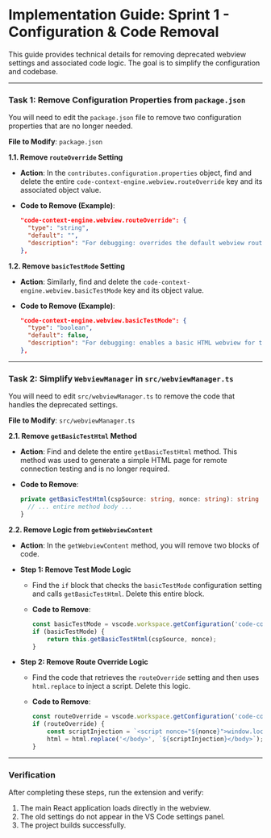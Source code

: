 # Implementation Guide: Sprint 1 - Configuration & Code Removal

This guide provides technical details for removing deprecated webview settings and associated code logic. The goal is to simplify the configuration and codebase.

---

### **Task 1: Remove Configuration Properties from `package.json`**

You will need to edit the `package.json` file to remove two configuration properties that are no longer needed.

**File to Modify**: `package.json`

**1.1. Remove `routeOverride` Setting**

*   **Action**: In the `contributes.configuration.properties` object, find and delete the entire `code-context-engine.webview.routeOverride` key and its associated object value.

*   **Code to Remove (Example)**:
    ```json
    "code-context-engine.webview.routeOverride": {
      "type": "string",
      "default": "",
      "description": "For debugging: overrides the default webview route. Example: '/login'."
    },
    ```

**1.2. Remove `basicTestMode` Setting**

*   **Action**: Similarly, find and delete the `code-context-engine.webview.basicTestMode` key and its object value.

*   **Code to Remove (Example)**:
    ```json
    "code-context-engine.webview.basicTestMode": {
      "type": "boolean",
      "default": false,
      "description": "For debugging: enables a basic HTML webview for testing in remote environments."
    },
    ```

---

### **Task 2: Simplify `WebviewManager` in `src/webviewManager.ts`**

You will need to edit `src/webviewManager.ts` to remove the code that handles the deprecated settings.

**File to Modify**: `src/webviewManager.ts`

**2.1. Remove `getBasicTestHtml` Method**

*   **Action**: Find and delete the entire `getBasicTestHtml` method. This method was used to generate a simple HTML page for remote connection testing and is no longer required.

*   **Code to Remove**:
    ```typescript
    private getBasicTestHtml(cspSource: string, nonce: string): string {
      // ... entire method body ...
    }
    ```

**2.2. Remove Logic from `getWebviewContent`**

*   **Action**: In the `getWebviewContent` method, you will remove two blocks of code.

*   **Step 1: Remove Test Mode Logic**
    *   Find the `if` block that checks the `basicTestMode` configuration setting and calls `getBasicTestHtml`. Delete this entire block.

    *   **Code to Remove**:
        ```typescript
        const basicTestMode = vscode.workspace.getConfiguration('code-context-engine').get('webview.basicTestMode', false);
        if (basicTestMode) {
            return this.getBasicTestHtml(cspSource, nonce);
        }
        ```

*   **Step 2: Remove Route Override Logic**
    *   Find the code that retrieves the `routeOverride` setting and then uses `html.replace` to inject a script. Delete this logic.

    *   **Code to Remove**:
        ```typescript
        const routeOverride = vscode.workspace.getConfiguration('code-context-engine').get('webview.routeOverride', '');
        if (routeOverride) {
            const scriptInjection = `<script nonce="${nonce}">window.location.hash = "#${routeOverride}";</script>`;
            html = html.replace('</body>', `${scriptInjection}</body>`);
        }
        ```

---

### **Verification**

After completing these steps, run the extension and verify:
1.  The main React application loads directly in the webview.
2.  The old settings do not appear in the VS Code settings panel.
3.  The project builds successfully.
